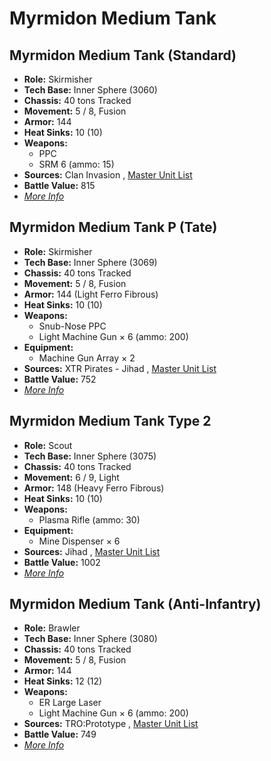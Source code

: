 # Myrmidon Medium Tank 

## Myrmidon Medium Tank (Standard) 

- **Role:** Skirmisher 
- **Tech Base:** Inner Sphere (3060) 
- **Chassis:** 40 tons Tracked 
- **Movement:** 5 / 8, Fusion 
- **Armor:** 144 
- **Heat Sinks:** 10 (10) 
- **Weapons:** 
  - PPC 
  - SRM 6 (ammo: 15) 
- **Sources:** Clan Invasion , [Master Unit List](http://masterunitlist.info/Unit/Details/2245) 
- **Battle Value:** 815 
- [*More Info*](myrmidon_medium_tank/myrmidon_medium_tank_standard.md) 

## Myrmidon Medium Tank P (Tate) 

- **Role:** Skirmisher 
- **Tech Base:** Inner Sphere (3069) 
- **Chassis:** 40 tons Tracked 
- **Movement:** 5 / 8, Fusion 
- **Armor:** 144 (Light Ferro Fibrous) 
- **Heat Sinks:** 10 (10) 
- **Weapons:** 
  - Snub-Nose PPC 
  - Light Machine Gun × 6 (ammo: 200) 
- **Equipment:** 
  - Machine Gun Array × 2 
- **Sources:** XTR Pirates - Jihad , [Master Unit List](http://masterunitlist.info/Unit/Details/4690) 
- **Battle Value:** 752 
- [*More Info*](myrmidon_medium_tank/myrmidon_medium_tank_p_tate.md) 

## Myrmidon Medium Tank Type 2 

- **Role:** Scout 
- **Tech Base:** Inner Sphere (3075) 
- **Chassis:** 40 tons Tracked 
- **Movement:** 6 / 9, Light 
- **Armor:** 148 (Heavy Ferro Fibrous) 
- **Heat Sinks:** 10 (10) 
- **Weapons:** 
  - Plasma Rifle (ammo: 30) 
- **Equipment:** 
  - Mine Dispenser × 6 
- **Sources:** Jihad , [Master Unit List](http://masterunitlist.info/Unit/Details/2246) 
- **Battle Value:** 1002 
- [*More Info*](myrmidon_medium_tank/myrmidon_medium_tank_type_2.md) 

## Myrmidon Medium Tank (Anti-Infantry) 

- **Role:** Brawler 
- **Tech Base:** Inner Sphere (3080) 
- **Chassis:** 40 tons Tracked 
- **Movement:** 5 / 8, Fusion 
- **Armor:** 144 
- **Heat Sinks:** 12 (12) 
- **Weapons:** 
  - ER Large Laser 
  - Light Machine Gun × 6 (ammo: 200) 
- **Sources:** TRO:Prototype , [Master Unit List](http://masterunitlist.info/Unit/Details/4689) 
- **Battle Value:** 749 
- [*More Info*](myrmidon_medium_tank/myrmidon_medium_tank_anti-infantry.md) 

